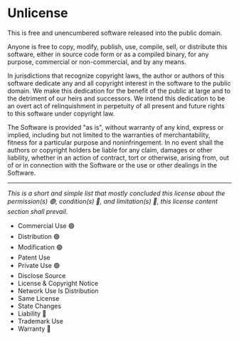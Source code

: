 # Unlicense

This is free and unencumbered software released into the public domain.

Anyone is free to copy, modify, publish, use, compile, sell, or distribute this software, either in source code form or as a compiled binary, for any purpose, commercial or non-commercial, and by any means.

In jurisdictions that recognize copyright laws, the author or authors of this software dedicate any and all copyright interest in the software to the public domain. We make this dedication for the benefit of the public at large and to the detriment of our heirs and successors. We intend this dedication to be an overt act of relinquishment in perpetuity of all present and future rights to this software under copyright law.

The Software is provided "as is", without warranty of any kind, express or implied, including but not limited to the warranties of merchantability, fitness for a particular purpose and noninfringement. In no event shall the authors or copyright holders be liable for any claim, damages or other liability, whether in an action of contract, tort or otherwise, arising from, out of or in connection with the Software or the use or other dealings in the Software.

---

*This is a short and simple list that mostly concluded this license about the permission(s) 🟢, condition(s) 🔵, and limitation(s) 🔴, this license content section shall prevail.*

- Commercial Use 🟢
- Distribution 🟢
- Modification 🟢
- Patent Use
- Private Use 🟢
- Disclose Source
- License & Copyright Notice
- Network Use Is Distribution
- Same License
- State Changes
- Liability 🔴
- Trademark Use
- Warranty 🔴
